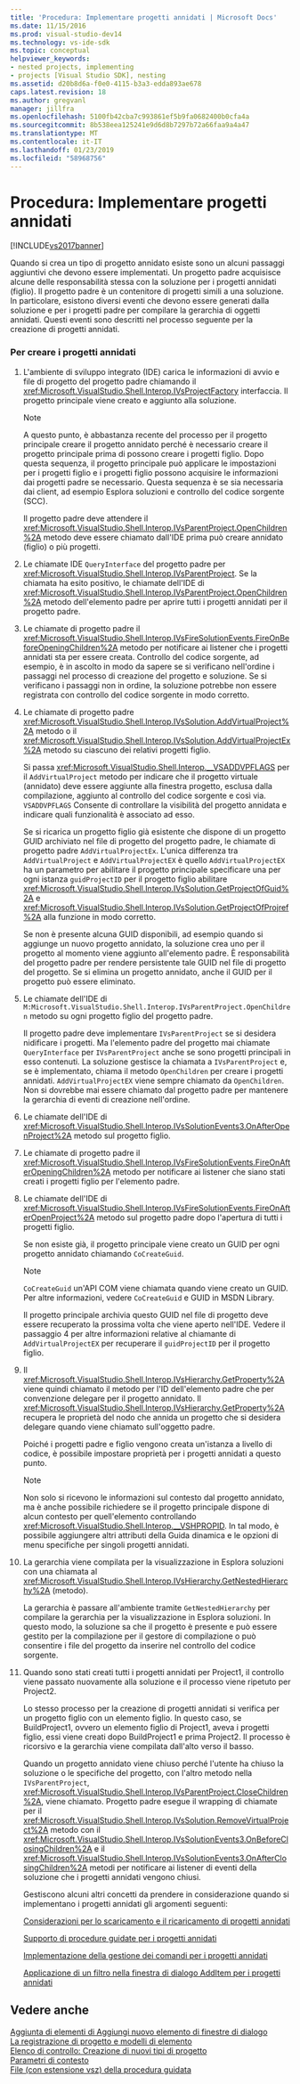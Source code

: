 ```yaml
---
title: 'Procedura: Implementare progetti annidati | Microsoft Docs'
ms.date: 11/15/2016
ms.prod: visual-studio-dev14
ms.technology: vs-ide-sdk
ms.topic: conceptual
helpviewer_keywords:
- nested projects, implementing
- projects [Visual Studio SDK], nesting
ms.assetid: d20b8d6a-f0e0-4115-b3a3-edda893ae678
caps.latest.revision: 18
ms.author: gregvanl
manager: jillfra
ms.openlocfilehash: 5100fb42cba7c993861ef5b9fa0682400b0cfa4a
ms.sourcegitcommit: 8b538eea125241e9d6d8b7297b72a66faa9a4a47
ms.translationtype: MT
ms.contentlocale: it-IT
ms.lasthandoff: 01/23/2019
ms.locfileid: "58968756"
---
```

# <a name="how-to-implement-nested-projects"></a>Procedura: Implementare progetti annidati
[!INCLUDE[vs2017banner](../../includes/vs2017banner.md)]

Quando si crea un tipo di progetto annidato esiste sono un alcuni passaggi aggiuntivi che devono essere implementati. Un progetto padre acquisisce alcune delle responsabilità stessa con la soluzione per i progetti annidati (figlio). Il progetto padre è un contenitore di progetti simili a una soluzione. In particolare, esistono diversi eventi che devono essere generati dalla soluzione e per i progetti padre per compilare la gerarchia di oggetti annidati. Questi eventi sono descritti nel processo seguente per la creazione di progetti annidati.  
  
### <a name="to-create-nested-projects"></a>Per creare i progetti annidati  
  
1. L'ambiente di sviluppo integrato (IDE) carica le informazioni di avvio e file di progetto del progetto padre chiamando il <xref:Microsoft.VisualStudio.Shell.Interop.IVsProjectFactory> interfaccia. Il progetto principale viene creato e aggiunto alla soluzione.  
  
   > [!NOTE]
   >  A questo punto, è abbastanza recente del processo per il progetto principale creare il progetto annidato perché è necessario creare il progetto principale prima di possono creare i progetti figlio. Dopo questa sequenza, il progetto principale può applicare le impostazioni per i progetti figlio e i progetti figlio possono acquisire le informazioni dai progetti padre se necessario. Questa sequenza è se sia necessaria dai client, ad esempio Esplora soluzioni e controllo del codice sorgente (SCC).  
  
    Il progetto padre deve attendere il <xref:Microsoft.VisualStudio.Shell.Interop.IVsParentProject.OpenChildren%2A> metodo deve essere chiamato dall'IDE prima può creare annidato (figlio) o più progetti.  
  
2. Le chiamate IDE `QueryInterface` del progetto padre per <xref:Microsoft.VisualStudio.Shell.Interop.IVsParentProject>. Se la chiamata ha esito positivo, le chiamate dell'IDE di <xref:Microsoft.VisualStudio.Shell.Interop.IVsParentProject.OpenChildren%2A> metodo dell'elemento padre per aprire tutti i progetti annidati per il progetto padre.  
  
3. Le chiamate di progetto padre il <xref:Microsoft.VisualStudio.Shell.Interop.IVsFireSolutionEvents.FireOnBeforeOpeningChildren%2A> metodo per notificare ai listener che i progetti annidati sta per essere creata. Controllo del codice sorgente, ad esempio, è in ascolto in modo da sapere se si verificano nell'ordine i passaggi nel processo di creazione del progetto e soluzione. Se si verificano i passaggi non in ordine, la soluzione potrebbe non essere registrata con controllo del codice sorgente in modo corretto.  
  
4. Le chiamate di progetto padre <xref:Microsoft.VisualStudio.Shell.Interop.IVsSolution.AddVirtualProject%2A> metodo o il <xref:Microsoft.VisualStudio.Shell.Interop.IVsSolution.AddVirtualProjectEx%2A> metodo su ciascuno dei relativi progetti figlio.  
  
    Si passa <xref:Microsoft.VisualStudio.Shell.Interop.__VSADDVPFLAGS> per il `AddVirtualProject` metodo per indicare che il progetto virtuale (annidato) deve essere aggiunte alla finestra progetto, esclusa dalla compilazione, aggiunto al controllo del codice sorgente e così via. `VSADDVPFLAGS` Consente di controllare la visibilità del progetto annidata e indicare quali funzionalità è associato ad esso.  
  
    Se si ricarica un progetto figlio già esistente che dispone di un progetto GUID archiviato nel file di progetto del progetto padre, le chiamate di progetto padre `AddVirtualProjectEx`. L'unica differenza tra `AddVirtualProject` e `AddVirtualProjectEX` è quello `AddVirtualProjectEX` ha un parametro per abilitare il progetto principale specificare una per ogni istanza `guidProjectID` per il progetto figlio abilitare <xref:Microsoft.VisualStudio.Shell.Interop.IVsSolution.GetProjectOfGuid%2A> e <xref:Microsoft.VisualStudio.Shell.Interop.IVsSolution.GetProjectOfProjref%2A> alla funzione in modo corretto.  
  
    Se non è presente alcuna GUID disponibili, ad esempio quando si aggiunge un nuovo progetto annidato, la soluzione crea uno per il progetto al momento viene aggiunto all'elemento padre. È responsabilità del progetto padre per rendere persistente tale GUID nel file di progetto del progetto. Se si elimina un progetto annidato, anche il GUID per il progetto può essere eliminato.  
  
5. Le chiamate dell'IDE di `M:Microsoft.VisualStudio.Shell.Interop.IVsParentProject.OpenChildren` metodo su ogni progetto figlio del progetto padre.  
  
    Il progetto padre deve implementare `IVsParentProject` se si desidera nidificare i progetti. Ma l'elemento padre del progetto mai chiamate `QueryInterface` per `IVsParentProject` anche se sono progetti principali in esso contenuti. La soluzione gestisce la chiamata a `IVsParentProject` e, se è implementato, chiama il metodo `OpenChildren` per creare i progetti annidati. `AddVirtualProjectEX` viene sempre chiamato da `OpenChildren`. Non si dovrebbe mai essere chiamato dal progetto padre per mantenere la gerarchia di eventi di creazione nell'ordine.  
  
6. Le chiamate dell'IDE di <xref:Microsoft.VisualStudio.Shell.Interop.IVsSolutionEvents3.OnAfterOpenProject%2A> metodo sul progetto figlio.  
  
7. Le chiamate di progetto padre il <xref:Microsoft.VisualStudio.Shell.Interop.IVsFireSolutionEvents.FireOnAfterOpeningChildren%2A> metodo per notificare ai listener che siano stati creati i progetti figlio per l'elemento padre.  
  
8. Le chiamate dell'IDE di <xref:Microsoft.VisualStudio.Shell.Interop.IVsFireSolutionEvents.FireOnAfterOpenProject%2A> metodo sul progetto padre dopo l'apertura di tutti i progetti figlio.  
  
    Se non esiste già, il progetto principale viene creato un GUID per ogni progetto annidato chiamando `CoCreateGuid`.  
  
   > [!NOTE]
   >  `CoCreateGuid` un'API COM viene chiamata quando viene creato un GUID. Per altre informazioni, vedere `CoCreateGuid` e GUID in MSDN Library.  
  
    Il progetto principale archivia questo GUID nel file di progetto deve essere recuperato la prossima volta che viene aperto nell'IDE. Vedere il passaggio 4 per altre informazioni relative al chiamante di `AddVirtualProjectEX` per recuperare il `guidProjectID` per il progetto figlio.  
  
9. Il <xref:Microsoft.VisualStudio.Shell.Interop.IVsHierarchy.GetProperty%2A> viene quindi chiamato il metodo per l'ID dell'elemento padre che per convenzione delegare per il progetto annidato. Il <xref:Microsoft.VisualStudio.Shell.Interop.IVsHierarchy.GetProperty%2A> recupera le proprietà del nodo che annida un progetto che si desidera delegare quando viene chiamato sull'oggetto padre.  
  
     Poiché i progetti padre e figlio vengono creata un'istanza a livello di codice, è possibile impostare proprietà per i progetti annidati a questo punto.  
  
    > [!NOTE]
    >  Non solo si ricevono le informazioni sul contesto dal progetto annidato, ma è anche possibile richiedere se il progetto principale dispone di alcun contesto per quell'elemento controllando <xref:Microsoft.VisualStudio.Shell.Interop.__VSHPROPID>. In tal modo, è possibile aggiungere altri attributi della Guida dinamica e le opzioni di menu specifiche per singoli progetti annidati.  
  
10. La gerarchia viene compilata per la visualizzazione in Esplora soluzioni con una chiamata al <xref:Microsoft.VisualStudio.Shell.Interop.IVsHierarchy.GetNestedHierarchy%2A> (metodo).  
  
     La gerarchia è passare all'ambiente tramite `GetNestedHierarchy` per compilare la gerarchia per la visualizzazione in Esplora soluzioni. In questo modo, la soluzione sa che il progetto è presente e può essere gestito per la compilazione per il gestore di compilazione o può consentire i file del progetto da inserire nel controllo del codice sorgente.  
  
11. Quando sono stati creati tutti i progetti annidati per Project1, il controllo viene passato nuovamente alla soluzione e il processo viene ripetuto per Project2.  
  
     Lo stesso processo per la creazione di progetti annidati si verifica per un progetto figlio con un elemento figlio. In questo caso, se BuildProject1, ovvero un elemento figlio di Project1, aveva i progetti figlio, essi viene creati dopo BuildProject1 e prima Project2. Il processo è ricorsivo e la gerarchia viene compilata dall'alto verso il basso.  
  
     Quando un progetto annidato viene chiuso perché l'utente ha chiuso la soluzione o le specifiche del progetto, con l'altro metodo nella `IVsParentProject`, <xref:Microsoft.VisualStudio.Shell.Interop.IVsParentProject.CloseChildren%2A>, viene chiamato. Progetto padre esegue il wrapping di chiamate per il <xref:Microsoft.VisualStudio.Shell.Interop.IVsSolution.RemoveVirtualProject%2A> metodo con il <xref:Microsoft.VisualStudio.Shell.Interop.IVsSolutionEvents3.OnBeforeClosingChildren%2A> e il <xref:Microsoft.VisualStudio.Shell.Interop.IVsSolutionEvents3.OnAfterClosingChildren%2A> metodi per notificare ai listener di eventi della soluzione che i progetti annidati vengono chiusi.  
  
    Gestiscono alcuni altri concetti da prendere in considerazione quando si implementano i progetti annidati gli argomenti seguenti:  
  
    [Considerazioni per lo scaricamento e il ricaricamento di progetti annidati](../../extensibility/internals/considerations-for-unloading-and-reloading-nested-projects.md)  
  
    [Supporto di procedure guidate per i progetti annidati](../../extensibility/internals/wizard-support-for-nested-projects.md)  
  
    [Implementazione della gestione dei comandi per i progetti annidati](../../extensibility/internals/implementing-command-handling-for-nested-projects.md)  
  
    [Applicazione di un filtro nella finestra di dialogo AddItem per i progetti annidati](../../extensibility/internals/filtering-the-additem-dialog-box-for-nested-projects.md)  
  
## <a name="see-also"></a>Vedere anche  
 [Aggiunta di elementi di Aggiungi nuovo elemento di finestre di dialogo](../../extensibility/internals/adding-items-to-the-add-new-item-dialog-boxes.md)   
 [La registrazione di progetto e modelli di elemento](../../extensibility/internals/registering-project-and-item-templates.md)   
 [Elenco di controllo: Creazione di nuovi tipi di progetto](../../extensibility/internals/checklist-creating-new-project-types.md)   
 [Parametri di contesto](../../extensibility/internals/context-parameters.md)   
 [File (con estensione vsz) della procedura guidata](../../extensibility/internals/wizard-dot-vsz-file.md)
